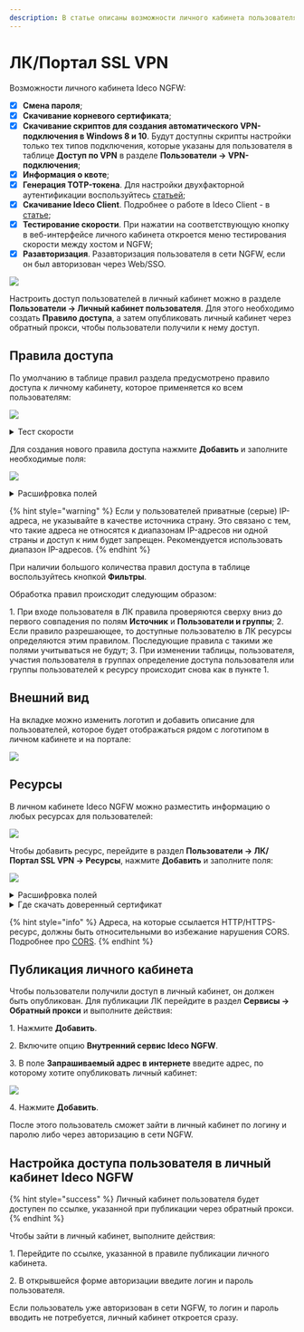 ```yaml
---
description: В статье описаны возможности личного кабинета пользователя в Ideco NGFW (публикация и управление доступом пользователей).
---
```


# ЛК/Портал SSL VPN

Возможности личного кабинета Ideco NGFW:

* [x] **Смена пароля**;
* [x] **Скачивание корневого сертификата**;
* [x] **Скачивание скриптов для создания автоматического VPN-подключения в Windows 8 и 10**. Будут доступны скрипты настройки только тех типов подключения, которые указаны для пользователя в таблице **Доступ по VPN** в разделе **Пользователи -> VPN-подключения**;
* [x] **Информация о квоте**;
* [x] **Генерация TOTP-токена**. Для настройки двухфакторной аутентификации воспользуйтесь [статьей](/settings/users/two-factor-authentication.md);
* [x] **Скачивание Ideco Client**. Подробнее о работе в Ideco Client - в [статье](/settings/users/ideco-client/README.md);
* [x] **Тестирование скорости**. При нажатии на соответствующую кнопку в веб-интерфейсе личного кабинета откроется меню тестирования скорости между хостом и NGFW;
* [x] **Разавторизация**. Разавторизация пользователя в сети NGFW, если он был авторизован через Web/SSO.

![](/.gitbook/assets/user-personal-account5.png)

Настроить доступ пользователей в личный кабинет можно в разделе **Пользователи -> Личный кабинет пользователя**. Для этого необходимо создать **Правило доступа**, а затем опубликовать личный кабинет через обратный прокси, чтобы пользователи получили к нему доступ.

## Правила доступа

По умолчанию в таблице правил раздела предусмотрено правило доступа к личному кабинету, которое применяется ко всем пользователям:

![](/.gitbook/assets/user-personal-account1.png)

<details>

<summary>Тест скорости</summary>

Опция **Тест скорости** предоставляет пользователям возможность проверить скорость интернета в личном кабинете, нажав на соответствующую кнопку.

В разделе **Тестирование интернет-соединения** пользователь может проверить входящую и исходящую скорость интернет-соединения, а также задержку (ping):

![](/.gitbook/assets/user-personal-account11.png)

* **Последнее тестирование** - дата и время любого последнего теста;
* **Источник подключения** - IP-адрес пользователя;
* **Назначение подключения** - IP-адрес NGFW.

Особенности работы:

* Продолжительность каждого теста составляет 10 секунд;
* Тесты запускаются последовательно, в каждый момент времени может быть активен только один тест;
* График обнуляется в момент запуска нового теста.

</details>

Для создания нового правила доступа нажмите **Добавить** и заполните необходимые поля:

![](/.gitbook/assets/user-personal-account.png)

<details>

<summary>Расшифровка полей</summary>

* **Название** - название правила доступа;
* **Источники подключения** - укажите IP-адреса, подсети, страну или домены;
* **Пользователи и группы** - выберите пользователей, группы пользователей, группы безопасности из AD, которым хотите предоставить доступ в личный кабинет;
* **Способ 2FA** - выберите метод двухфакторной аутентификации. Поле может быть пустым;
* **Ресурсы** - укажите необходимые ресурсы, созданные в разделе **ЛК/Портал SSL VPN -> Ресурсы**. Поле может быть пустым;
* **Комментарий** - поле может быть пустым.

</details>

{% hint style="warning" %}
Если у пользователей приватные (серые) IP-адреса, не указывайте в качестве источника страну. Это связано с тем, что такие адреса не относятся к диапазонам IP-адресов ни одной страны и доступ к ним будет запрещен. Рекомендуется использовать диапазон IP-адресов.
{% endhint %}

При наличии большого количества правил доступа в таблице воспользуйтесь кнопкой **Фильтры**.

Обработка правил происходит следующим образом:

1\. При входе пользователя в ЛК правила проверяются сверху вниз до первого совпадения по полям **Источник** и **Пользователи и группы**;
2\. Если правило разрешающее, то доступные пользователю в ЛК ресурсы определяются этим правилом. Последующие правила с такими же полями учитываться не будут;
3\. При изменении таблицы, пользователя, участия пользователя в группах определение доступа пользователя или группы пользователей к ресурсу происходит снова как в пункте 1.

## Внешний вид

На вкладке можно изменить логотип и добавить описание для пользователей, которое будет отображаться рядом с логотипом в личном кабинете и на портале:

![](/.gitbook/assets/user-personal-account8.png)

## Ресурсы

В личном кабинете Ideco NGFW можно разместить информацию о любых ресурсах для пользователей:

![](/.gitbook/assets/user-personal-account2.png)

Чтобы добавить ресурс, перейдите в раздел **Пользователи -> ЛК/Портал SSL VPN -> Ресурсы**, нажмите **Добавить** и заполните поля:

![](/.gitbook/assets/user-personal-account9.png)

<details>

<summary>Расшифровка полей</summary>

**Описание ресурса:**

* **Название** - имя ресурса, может содержать до 42 символов;
* **Информация о ресурсе** - укажите текстовое описание, которое будет отображаться в личном кабинете, или оставьте поле пустым.

**Настройки:**

* **Вид ресурса** - **Веб-ресурс (HTTPS)**:
  * **Адрес сервера** - укажите доменное имя или IP-адрес сервера;
  * **Порт** - по умолчанию значение 443;
  * **Путь** - укажите путь. Поле не является обязательным;
  * **Доверенный сертификат** - загрузите доверенный сертификат. Поле не является обязательным.
* **Вид ресурса** - **Веб-ресурс (HTTP)**:
  * **Адрес сервера** - укажите доменное имя или IP-адрес сервера;
  * **Порт** - по умолчанию значение 80;
  * **Путь** - укажите путь. Поле не является обязательным.
* **Вид ресурса** - **Удаленный доступ (SSH)**:
  * **Адрес сервера** - укажите доменное имя или IP-адрес сервера;
  * **Порт** - по умолчанию значение 22;
  * **Отпечаток ключа** - загрузите отпечаток ключа.
* **Вид ресурса** - **Удаленный рабочий стол (RDP)**:
  * **Адрес сервера** - укажите доменное имя или IP-адрес сервера;
  * **Порт** - по умолчанию значение 3389.
* **Дополнительно:**
  * **Комментарий** - поле может быть пустым.

</details>

<details>

<summary>Где скачать доверенный сертификат</summary>

В примере описывается скачивание сертификата в браузере Firefox.

1\. Нажмите в адресной строке браузера на значок с замком и выберите **Защищенное соединение**:

![](/.gitbook/assets/user-personal-account10.png)

2\. Нажмите **Подробнее**:

![](/.gitbook/assets/user-personal-account11.png)

3\. На вкладке **Защита** нажмите **Просмотреть сертификат**:

![](/.gitbook/assets/user-personal-account12.png)

4\. В разделе **Разное** скачайте сертификат из строки **Загрузить**:

![](/.gitbook/assets/user-personal-account13.png)

</details>

{% hint style="info" %}
Адреса, на которые ссылается HTTP/HTTPS-ресурс, должны быть относительными во избежание нарушения CORS. Подробнее про [CORS](https://developer.mozilla.org/ru/docs/Web/HTTP/CORS).
{% endhint %}

## Публикация личного кабинета

Чтобы пользователи получили доступ в личный кабинет, он должен быть опубликован. Для публикации ЛК перейдите в раздел **Сервисы -> Обратный прокси** и выполните действия:

1\. Нажмите **Добавить**.

2\. Включите опцию **Внутренний сервис Ideco NGFW**.

3\. В поле **Запрашиваемый адрес в интернете** введите адрес, по которому хотите опубликовать личный кабинет:

![](/.gitbook/assets/reverse-proxy3.png)

4\. Нажмите **Добавить**.

После этого пользователь сможет зайти в личный кабинет по логину и паролю либо через авторизацию в сети NGFW.

## Настройка доступа пользователя в личный кабинет Ideco NGFW

{% hint style="success" %}
Личный кабинет пользователя будет доступен по ссылке, указанной при публикации через обратный прокси.
{% endhint %}

Чтобы зайти в личный кабинет, выполните действия:

1\. Перейдите по ссылке, указанной в правиле публикации личного кабинета.

2\. В открывшейся форме авторизации введите логин и пароль пользователя.

Если пользователь уже авторизован в сети NGFW, то логин и пароль вводить не потребуется, личный кабинет откроется сразу.